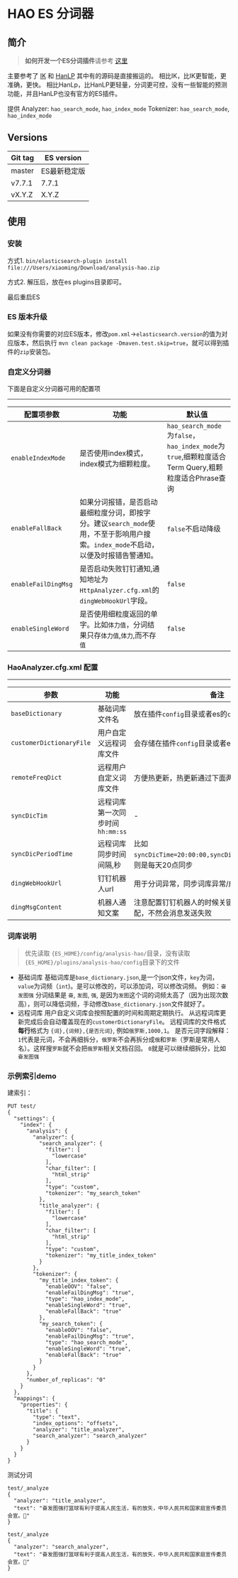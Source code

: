 # HAO ES 分词器
## 简介
> **如何开发一个ES分词插件**请参考 [这里](https://github.com/tenlee2012/elasticsearch-analysis-demo)

主要参考了 [IK](https://github.com/medcl/elasticsearch-analysis-ik) 和 [HanLP](https://github.com/hankcs/HanLP)
其中有的源码是直接搬运的。
相比IK，比IK更智能，更准确，更快。
相比HanLp，比HanLP更轻量，分词更可控，没有一些智能的预测功能，并且HanLP也没有官方的ES插件。


提供 
Analyzer: `hao_search_mode`, `hao_index_mode`
Tokenizer: `hao_search_mode`, `hao_index_mode`

Versions
--------

Git tag | ES version
-----------|-----------
master | ES最新稳定版
v7.7.1 | 7.7.1
vX.Y.Z | X.Y.Z

## 使用
### 安装
方式1. `bin/elasticsearch-plugin install file:///Users/xiaoming/Download/analysis-hao.zip`

方式2. 解压后，放在es plugins目录即可。

最后重启ES

### ES 版本升级
如果没有你需要的对应ES版本，修改`pom.xml`->`elasticsearch.version`的值为对应版本，然后执行
`mvn clean package -Dmaven.test.skip=true`，就可以得到插件的`zip`安装包。

### 自定义分词器
下面是自定义分词器可用的配置项

---
配置项参数 | 功能 | 默认值 
----|---|---
`enableIndexMode` | 是否使用index模式，index模式为细颗粒度。| `hao_search_mode`为`false`，`hao_index_mode`为`true`,细颗粒度适合Term Query,粗颗粒度适合Phrase查询
`enableFallBack` | 如果分词报错，是否启动最细粒度分词，即按字分。建议`search_mode`使用，不至于影响用户搜索。`index_mode`不启动，以便及时报错告警通知。| `false`不启动降级
`enableFailDingMsg` | 是否启动失败钉钉通知,通知地址为`HttpAnalyzer.cfg.xml`的`dingWebHookUrl`字段。| `false`
`enableSingleWord` | 是否使用细粒度返回的单字。比如`体力值`，分词结果只存`体力值`,`体力`,而不存`值` | `false`

### HaoAnalyzer.cfg.xml 配置

---
参数| 功能 | 备注
--- | --- | ---
`baseDictionary` |基础词库文件名 | 放在插件`config`目录或者es的`config`目录，不用更改 
`customerDictionaryFile` | 用户自定义远程词库文件| 会存储在插件`config`目录或者es的`config`目录
`remoteFreqDict` | 远程用户自定义词库文件 | 方便热更新，热更新通过下面两个参数定时更新。 
`syncDicTim` | 远程词库第一次同步时间 `hh:mm:ss` | - 
`syncDicPeriodTime` | 远程词库同步时间间隔,秒 | 比如 `syncDicTime=20:00:00,syncDicPeriodTime=86400`，则是每天20点同步
`dingWebHookUrl` | 钉钉机器人url | 用于分词异常，同步词库异常/成功通知|
`dingMsgContent` | 机器人通知文案 | 注意配置钉钉机器人的时候关键词要和这个文案匹配，不然会消息发送失败

### 词库说明
> 优先读取 `{ES_HOME}/config/analysis-hao/`目录，没有读取 `{ES_HOME}/plugins/analysis-hao/config`目录下的文件

 - 基础词库
基础词库是`base_dictionary.json`,是一个json文件，`key`为词，`value`为词频（`int`)。是可以修改的，可以添加词，可以修改词频。
例如：`奋发图强` 分词结果是 `奋`, `发图`, `强`, 是因为`发图`这个词的词频太高了（因为出现次数高），则可以降低词频，手动修改`base_dictionary.json`文件就好了。
 - 远程词库
用户自定义词库会按照配置的时间和周期定期执行。
从远程词库更新完成后会自动覆盖现在的`customerDictionaryFile`。
远程词库的文件格式**每行**格式为 `{词},{词频},{是否元词}`, 例如`俄罗斯,1000,1`。
是否元词字段解释：
`1`代表是元词，不会再细拆分，`俄罗斯`不会再拆分成`俄`和`罗斯`（罗斯是常用人名）。这样搜`罗斯`就不会把`俄罗斯`相关文档召回。
`0`就是可以继续细拆分，比如`奋发图强`



### 示例索引demo
建索引：
```
PUT test/
{
  "settings": {
    "index": {
      "analysis": {
        "analyzer": {
          "search_analyzer": {
            "filter": [
              "lowercase"
            ],
            "char_filter": [
              "html_strip"
            ],
            "type": "custom",
            "tokenizer": "my_search_token"
          },
          "title_analyzer": {
            "filter": [
              "lowercase"
            ],
            "char_filter": [
              "html_strip"
            ],
            "type": "custom",
            "tokenizer": "my_title_index_token"
          }
        },
        "tokenizer": {
          "my_title_index_token": {
            "enableOOV": "false",
            "enableFailDingMsg": "true",
            "type": "hao_index_mode",
            "enableSingleWord": "true",
            "enableFallBack": "true"
          },
          "my_search_token": {
            "enableOOV": "false",
            "enableFailDingMsg": "true",
            "type": "hao_search_mode",
            "enableSingleWord": "true",
            "enableFallBack": "true"
          }
        }
      },
      "number_of_replicas": "0"
    }
  },
  "mappings": {
    "properties": {
      "title": {
        "type": "text",
        "index_options": "offsets",
        "analyzer": "title_analyzer",
        "search_analyzer": "search_analyzer"
      }
    }
  }
}
```
测试分词
```
test/_analyze
{
  "analyzer": "title_analyzer",
  "text": "奋发图强打篮球有利于提高人民生活，有的放矢，中华人民共和国家庭宣传委员会宣。🐶"
}

test/_analyze
{
  "analyzer": "search_analyzer",
  "text": "奋发图强打篮球有利于提高人民生活，有的放矢，中华人民共和国家庭宣传委员会宣。🐶"
}
```

